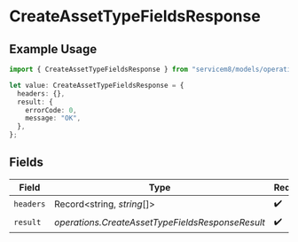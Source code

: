 # CreateAssetTypeFieldsResponse

## Example Usage

```typescript
import { CreateAssetTypeFieldsResponse } from "servicem8/models/operations";

let value: CreateAssetTypeFieldsResponse = {
  headers: {},
  result: {
    errorCode: 0,
    message: "OK",
  },
};
```

## Fields

| Field                                            | Type                                             | Required                                         | Description                                      |
| ------------------------------------------------ | ------------------------------------------------ | ------------------------------------------------ | ------------------------------------------------ |
| `headers`                                        | Record<string, *string*[]>                       | :heavy_check_mark:                               | N/A                                              |
| `result`                                         | *operations.CreateAssetTypeFieldsResponseResult* | :heavy_check_mark:                               | N/A                                              |